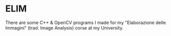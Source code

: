 # ELIM
There are some C++ &amp; OpenCV programs I made for my "Elaborazione delle Immagini" (trad. Image Analysis) corse at my University.
